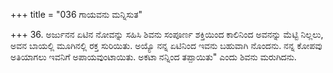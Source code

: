 +++
title = "036 ಗಾಯವನು ಮನ್ನಿಸುತ"

+++
36. ಅರ್ಜುನನ ಏಟಿನ ನೋವನ್ನು ಸಹಿಸಿ  ಶಿವನು ಸಂಪೂರ್ಣ ಶಕ್ತಿಯಿಂದ ಕಾಲಿನಿಂದ ಅವನನ್ನು ಮೆಟ್ಟಿ ನಿಲ್ಲಲು, ಅವನ ಬಾಯಲ್ಲಿ ಮೂಗಿನಲ್ಲಿ ರಕ್ತ ಸುರಿಯಿತು. ಅಯ್ಯೊ  ನನ್ನ  ಏಟಿನಿಂದ ಇವನು ಬಹುವಾಗಿ ನೊಂದನು. ನನ್ನ ಕೋಪವು ಅತಿಯಾಗಲು ಇವನಿಗೆ ಅಪಾಯವುಂಟಾಯಿತು. ಅಕಟಾ ನನ್ನಿಂದ  ತಪ್ಪಾಯಿತು" ಎಂದು ಶಿವನು ಮರುಗಿದನು.